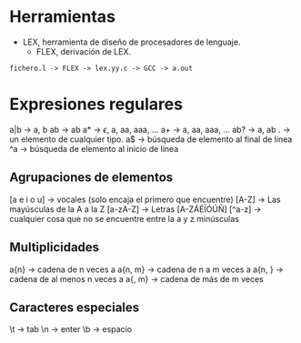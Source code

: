 # Herramientas
- LEX, herramienta de diseño de procesadores de lenguaje.
	- FLEX, derivación de LEX.

```
fichero.l -> FLEX -> lex.yy.c -> GCC -> a.out
```

# Expresiones regulares
a|b -> a, b
ab -> ab
a* -> $\epsilon$, a, aa, aaa, ...
a+ -> a, aa, aaa, ...
ab? -> a, ab
. -> un elemento de cualquier tipo.
a$ -> búsqueda de elemento al final de línea
^a -> búsqueda de elemento al inicio de línea
## Agrupaciones de elementos
\[a e i o u\] -> vocales (solo encaja el primero que encuentre)
\[A-Z\] -> Las mayúsculas de la A a la Z
\[a-zA-Z\] -> Letras
\[A-ZÁÉÍÓÚÑ\]
\[^a-z\] -> cualquier cosa que no se encuentre entre la a y z minúsculas 
## Multiplicidades
a{n} -> cadena de n veces a
a{n, m} -> cadena de n a m veces a
a{n, } -> cadena de al menos n veces a
a{, m} -> cadena de más de m veces 
## Caracteres especiales
\\t -> tab
\\n -> enter
\\b -> espacio
